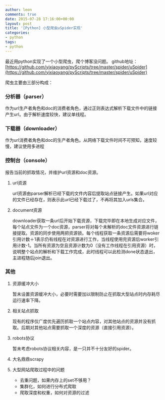 ```yaml
---
author: leon
comments: true
date: 2015-07-28 17:16:00+00:00
layout: post
title: '[Python] 小型爬虫uSpider实现' 
categories:
- python
tags:
- python 
---
```


最近用python实现了一个小型爬虫，爬个博客没问题。
github地址： [https://github.com/yixiaoyang/pyScripts/tree/master/spider/uSpider](https://github.com/yixiaoyang/pyScripts/tree/master/spider/uSpider)

爬虫主要由三部分构成：
 
### 分析器（parser）

作为url生产者角色和doc的消费者角色，通过正则表达式解析下载文件中的链接产生url。由于解析速度较快，建议单线程。

### 下载器（downloader）

作为url消费者角色和doc的生产者角色。从网络下载文件时间不可预知，速度较慢，建议使用多进程

### 控制台（console）

报告当前的抓取情况，并维护url资源和doc资源。

1. url资源

    url资源由parser解析已经下载的文件内容后提取站点链接产生。如果url对应的文件已经存在，则表示此url已经下载过了，不再将其加入urls集合。

2. document资源

    downloader获取一条url后开始下载资源，下载完毕即在本地生成对应文件，每个站点文件为一个doc资源，parser将对每个未解析的doc文件资源进行链接提取。资源的同步使用两把资源锁。每个线程获取一条资源后需要将woker引用计数＋1表示仍有线程在对资源进行工作，当线程使用完资源后worker引用计数-1。当所有资源为空且资源计数为0（没有工作线程在引用资源）时，说明整个站点的解析和下载工作完成，此时线程可以此检测done状态退出，主进程随后join退出。

### 其他

1. 资源缓冲大小

    暂未设置资源缓冲大小，必要时需要加以限制防止在抓取大型站点时内存耗尽运行速率下降。

2. 相关站点抓取

    现有的程序仅广度优先遍历抓取一个站点内容，对其他站点的资源并没有抓取。后期对其他站点需要抓取一个深度的资源（直接引用资源）。

3. robots协议

    暂未考虑robots协议相关内容，是一只并不十分友好的spider。

4. 大名鼎鼎scrapy

5. 大型网站爬取过程中的问题
   - 去重问题，如果内存上的set不够用？
   - 集群化，如何进行分布式爬取
   - 爬取深度和权重，如何对资源的过滤
